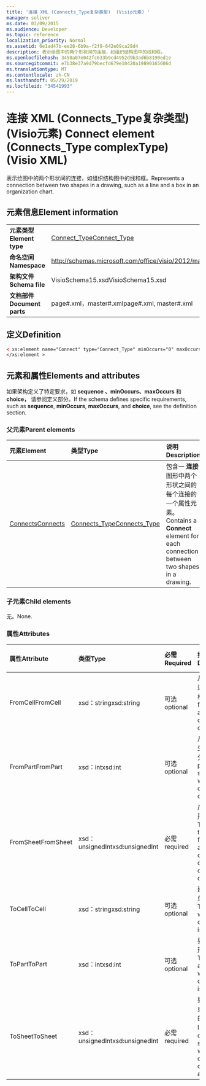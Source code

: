 ```yaml
---
title: '连接 XML (Connects_Type复杂类型)  (Visio元素) '
manager: soliver
ms.date: 03/09/2015
ms.audience: Developer
ms.topic: reference
localization_priority: Normal
ms.assetid: 6e1ad47b-ee28-6b9a-f2f9-642e09ca28d4
description: 表示绘图中的两个形状间的连接，如组织结构图中的线和框。
ms.openlocfilehash: 3450a07e042fc633b9cd4952d9b3ad6b8190ed1e
ms.sourcegitcommit: e7b38e37a9d79becfd679e10420a19890165606d
ms.translationtype: MT
ms.contentlocale: zh-CN
ms.lasthandoff: 05/29/2019
ms.locfileid: "34541993"
---
```

# <a name="connect-element-connects_type-complextype-visio-xml"></a><span data-ttu-id="a012b-103">连接 XML (Connects_Type复杂类型)  (Visio元素) </span><span class="sxs-lookup"><span data-stu-id="a012b-103">Connect element (Connects_Type complexType) (Visio XML)</span></span>

<span data-ttu-id="a012b-104">表示绘图中的两个形状间的连接，如组织结构图中的线和框。</span><span class="sxs-lookup"><span data-stu-id="a012b-104">Represents a connection between two shapes in a drawing, such as a line and a box in an organization chart.</span></span>
  
## <a name="element-information"></a><span data-ttu-id="a012b-105">元素信息</span><span class="sxs-lookup"><span data-stu-id="a012b-105">Element information</span></span>

|||
|:-----|:-----|
|<span data-ttu-id="a012b-106">**元素类型**</span><span class="sxs-lookup"><span data-stu-id="a012b-106">**Element type**</span></span> <br/> |[<span data-ttu-id="a012b-107">Connect_Type</span><span class="sxs-lookup"><span data-stu-id="a012b-107">Connect_Type</span></span>](connect_type-complextypevisio-xml.md) <br/> |
|<span data-ttu-id="a012b-108">**命名空间**</span><span class="sxs-lookup"><span data-stu-id="a012b-108">**Namespace**</span></span> <br/> |http://schemas.microsoft.com/office/visio/2012/main  <br/> |
|<span data-ttu-id="a012b-109">**架构文件**</span><span class="sxs-lookup"><span data-stu-id="a012b-109">**Schema file**</span></span> <br/> |<span data-ttu-id="a012b-110">VisioSchema15.xsd</span><span class="sxs-lookup"><span data-stu-id="a012b-110">VisioSchema15.xsd</span></span>  <br/> |
|<span data-ttu-id="a012b-111">**文档部件**</span><span class="sxs-lookup"><span data-stu-id="a012b-111">**Document parts**</span></span> <br/> |<span data-ttu-id="a012b-112">page#.xml，master#.xml</span><span class="sxs-lookup"><span data-stu-id="a012b-112">page#.xml, master#.xml</span></span>  <br/> |
   
## <a name="definition"></a><span data-ttu-id="a012b-113">定义</span><span class="sxs-lookup"><span data-stu-id="a012b-113">Definition</span></span>

```XML
< xs:element name="Connect" type="Connect_Type" minOccurs="0" maxOccurs="unbounded" >
</xs:element >
```

## <a name="elements-and-attributes"></a><span data-ttu-id="a012b-114">元素和属性</span><span class="sxs-lookup"><span data-stu-id="a012b-114">Elements and attributes</span></span>

<span data-ttu-id="a012b-115">如果架构定义了特定要求，如 **sequence** **、minOccurs、maxOccurs** 和 **choice，** 请参阅定义部分。</span><span class="sxs-lookup"><span data-stu-id="a012b-115">If the schema defines specific requirements, such as **sequence**, **minOccurs**, **maxOccurs**, and **choice**, see the definition section.</span></span> 
  
### <a name="parent-elements"></a><span data-ttu-id="a012b-116">父元素</span><span class="sxs-lookup"><span data-stu-id="a012b-116">Parent elements</span></span>

|<span data-ttu-id="a012b-117">**元素**</span><span class="sxs-lookup"><span data-stu-id="a012b-117">**Element**</span></span>|<span data-ttu-id="a012b-118">**类型**</span><span class="sxs-lookup"><span data-stu-id="a012b-118">**Type**</span></span>|<span data-ttu-id="a012b-119">**说明**</span><span class="sxs-lookup"><span data-stu-id="a012b-119">**Description**</span></span>|
|:-----|:-----|:-----|
|[<span data-ttu-id="a012b-120">Connects</span><span class="sxs-lookup"><span data-stu-id="a012b-120">Connects</span></span>](connects-element-pagecontents_type-complextypevisio-xml.md) <br/> |[<span data-ttu-id="a012b-121">Connects_Type</span><span class="sxs-lookup"><span data-stu-id="a012b-121">Connects_Type</span></span>](connects_type-complextypevisio-xml.md) <br/> |<span data-ttu-id="a012b-122">包含一 **连接** 图形中两个形状之间的每个连接的一个属性元素。</span><span class="sxs-lookup"><span data-stu-id="a012b-122">Contains a **Connect** element for each connection between two shapes in a drawing.</span></span>  <br/> |
   
### <a name="child-elements"></a><span data-ttu-id="a012b-123">子元素</span><span class="sxs-lookup"><span data-stu-id="a012b-123">Child elements</span></span>

<span data-ttu-id="a012b-124">无。</span><span class="sxs-lookup"><span data-stu-id="a012b-124">None.</span></span>
  
### <a name="attributes"></a><span data-ttu-id="a012b-125">属性</span><span class="sxs-lookup"><span data-stu-id="a012b-125">Attributes</span></span>

|<span data-ttu-id="a012b-126">**属性**</span><span class="sxs-lookup"><span data-stu-id="a012b-126">**Attribute**</span></span>|<span data-ttu-id="a012b-127">**类型**</span><span class="sxs-lookup"><span data-stu-id="a012b-127">**Type**</span></span>|<span data-ttu-id="a012b-128">**必需**</span><span class="sxs-lookup"><span data-stu-id="a012b-128">**Required**</span></span>|<span data-ttu-id="a012b-129">**描述**</span><span class="sxs-lookup"><span data-stu-id="a012b-129">**Description**</span></span>|<span data-ttu-id="a012b-130">**可能的值**</span><span class="sxs-lookup"><span data-stu-id="a012b-130">**Possible values**</span></span>|
|:-----|:-----|:-----|:-----|:-----|
|<span data-ttu-id="a012b-131">FromCell</span><span class="sxs-lookup"><span data-stu-id="a012b-131">FromCell</span></span>  <br/> |<span data-ttu-id="a012b-132">xsd：string</span><span class="sxs-lookup"><span data-stu-id="a012b-132">xsd:string</span></span>  <br/> |<span data-ttu-id="a012b-133">可选</span><span class="sxs-lookup"><span data-stu-id="a012b-133">optional</span></span>  <br/> |<span data-ttu-id="a012b-134">从其中建立连接的单元格。</span><span class="sxs-lookup"><span data-stu-id="a012b-134">The cell from which a connection originates.</span></span>  <br/> |<span data-ttu-id="a012b-135">xsd：string 类型的值。</span><span class="sxs-lookup"><span data-stu-id="a012b-135">Values of the xsd:string type.</span></span>  <br/> |
|<span data-ttu-id="a012b-136">FromPart</span><span class="sxs-lookup"><span data-stu-id="a012b-136">FromPart</span></span>  <br/> |<span data-ttu-id="a012b-137">xsd：int</span><span class="sxs-lookup"><span data-stu-id="a012b-137">xsd:int</span></span>  <br/> |<span data-ttu-id="a012b-138">可选</span><span class="sxs-lookup"><span data-stu-id="a012b-138">optional</span></span>  <br/> |<span data-ttu-id="a012b-139">从形状中产生连接的部分。</span><span class="sxs-lookup"><span data-stu-id="a012b-139">The part of a shape from which a connection originates.</span></span>  <br/> |<span data-ttu-id="a012b-140">xsd：int 类型的值。</span><span class="sxs-lookup"><span data-stu-id="a012b-140">Values of the xsd:int type.</span></span>  <br/> |
|<span data-ttu-id="a012b-141">FromSheet</span><span class="sxs-lookup"><span data-stu-id="a012b-141">FromSheet</span></span>  <br/> |<span data-ttu-id="a012b-142">xsd：unsignedInt</span><span class="sxs-lookup"><span data-stu-id="a012b-142">xsd:unsignedInt</span></span>  <br/> |<span data-ttu-id="a012b-143">必需</span><span class="sxs-lookup"><span data-stu-id="a012b-143">required</span></span>  <br/> |<span data-ttu-id="a012b-144">产生连接的形状的 ID。</span><span class="sxs-lookup"><span data-stu-id="a012b-144">The ID of the shape from which a connection or connections originate.</span></span>  <br/> |<span data-ttu-id="a012b-145">xsd：unsignedInt 类型的值。</span><span class="sxs-lookup"><span data-stu-id="a012b-145">Values of the xsd:unsignedInt type.</span></span>  <br/> |
|<span data-ttu-id="a012b-146">ToCell</span><span class="sxs-lookup"><span data-stu-id="a012b-146">ToCell</span></span>  <br/> |<span data-ttu-id="a012b-147">xsd：string</span><span class="sxs-lookup"><span data-stu-id="a012b-147">xsd:string</span></span>  <br/> |<span data-ttu-id="a012b-148">可选</span><span class="sxs-lookup"><span data-stu-id="a012b-148">optional</span></span>  <br/> |<span data-ttu-id="a012b-149">建立连接的单元格。</span><span class="sxs-lookup"><span data-stu-id="a012b-149">The cell to which a connection is made.</span></span>  <br/> |<span data-ttu-id="a012b-150">xsd：string 类型的值。</span><span class="sxs-lookup"><span data-stu-id="a012b-150">Values of the xsd:string type.</span></span>  <br/> |
|<span data-ttu-id="a012b-151">ToPart</span><span class="sxs-lookup"><span data-stu-id="a012b-151">ToPart</span></span>  <br/> |<span data-ttu-id="a012b-152">xsd：int</span><span class="sxs-lookup"><span data-stu-id="a012b-152">xsd:int</span></span>  <br/> |<span data-ttu-id="a012b-153">可选</span><span class="sxs-lookup"><span data-stu-id="a012b-153">optional</span></span>  <br/> |<span data-ttu-id="a012b-154">要连接到的形状部分。</span><span class="sxs-lookup"><span data-stu-id="a012b-154">The part of a shape to which a connection is made.</span></span>  <br/> |<span data-ttu-id="a012b-155">xsd：Int 类型的值。</span><span class="sxs-lookup"><span data-stu-id="a012b-155">Values of the xsd:Int type.</span></span>  <br/> |
|<span data-ttu-id="a012b-156">ToSheet</span><span class="sxs-lookup"><span data-stu-id="a012b-156">ToSheet</span></span>  <br/> |<span data-ttu-id="a012b-157">xsd：unsignedInt</span><span class="sxs-lookup"><span data-stu-id="a012b-157">xsd:unsignedInt</span></span>  <br/> |<span data-ttu-id="a012b-158">必需</span><span class="sxs-lookup"><span data-stu-id="a012b-158">required</span></span>  <br/> |<span data-ttu-id="a012b-159">要建立一个或多个连接的形状的 ID。</span><span class="sxs-lookup"><span data-stu-id="a012b-159">The ID of the shape to which one or more connections are made.</span></span>  <br/> |<span data-ttu-id="a012b-160">xsd：unsignedInt 类型的值。</span><span class="sxs-lookup"><span data-stu-id="a012b-160">Values of the xsd:unsignedInt type.</span></span>  <br/> |
   

